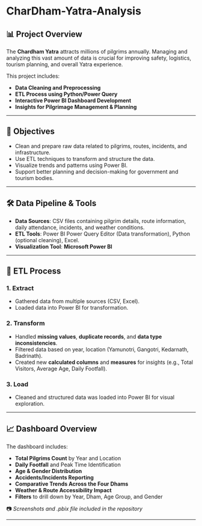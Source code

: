 # CharDham-Yatra-Analysis
## 📊 Project Overview

The **Chardham Yatra** attracts millions of pilgrims annually. Managing and analyzing this vast amount of data is crucial for improving safety, logistics, tourism planning, and overall Yatra experience.

This project includes:
- **Data Cleaning and Preprocessing**
- **ETL Process using Python/Power Query**
- **Interactive Power BI Dashboard Development**
- **Insights for Pilgrimage Management & Planning**

---

## 🎯 Objectives

- Clean and prepare raw data related to pilgrims, routes, incidents, and infrastructure.
- Use ETL techniques to transform and structure the data.
- Visualize trends and patterns using Power BI.
- Support better planning and decision-making for government and tourism bodies.

---

## 🛠️ Data Pipeline & Tools

- **Data Sources**: CSV files containing pilgrim details, route information, daily attendance, incidents, and weather conditions.
- **ETL Tools**: Power BI Power Query Editor (Data transformation), Python (optional cleaning), Excel.
- **Visualization Tool**: **Microsoft Power BI**

---

## 🔄 ETL Process

### 1. **Extract**
- Gathered data from multiple sources (CSV, Excel).
- Loaded data into Power BI for transformation.

### 2. **Transform**
- Handled **missing values**, **duplicate records**, and **data type inconsistencies**.
- Filtered data based on year, location (Yamunotri, Gangotri, Kedarnath, Badrinath).
- Created new **calculated columns** and **measures** for insights (e.g., Total Visitors, Average Age, Daily Footfall).

### 3. **Load**
- Cleaned and structured data was loaded into Power BI for visual exploration.

---

## 📈 Dashboard Overview

The dashboard includes:

- **Total Pilgrims Count** by Year and Location
- **Daily Footfall** and Peak Time Identification
- **Age & Gender Distribution**
- **Accidents/Incidents Reporting**
- **Comparative Trends Across the Four Dhams**
- **Weather & Route Accessibility Impact**
- **Filters** to drill down by Year, Dham, Age Group, and Gender

📷 *Screenshots and .pbix file included in the repository*

---
